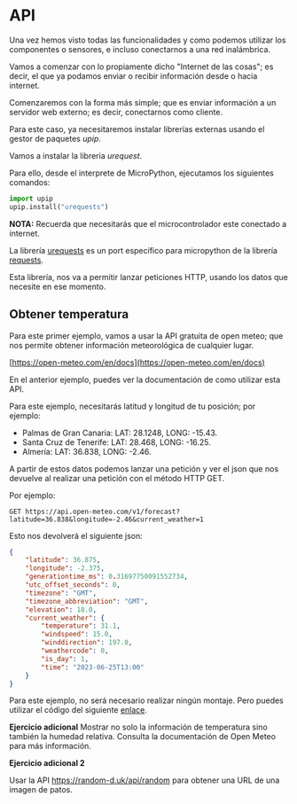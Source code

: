 # API

Una vez hemos visto todas las funcionalidades y como podemos utilizar los componentes o sensores, e incluso conectarnos a una red inalámbrica.

Vamos a comenzar con lo propiamente dicho "Internet de las cosas"; es decir, el que ya podamos enviar o recibir información desde o hacia internet.

Comenzaremos con la forma más simple; que es enviar información a un servidor web externo; es decir, conectarnos como cliente.

Para este caso, ya necesitaremos instalar librerías externas usando el gestor de paquetes _upip_.

Vamos a instalar la libreria _urequest_.

Para ello, desde el interprete de MicroPython, ejecutamos los siguientes comandos:

```python
import upip
upip.install("urequests")
```

**NOTA:** Recuerda que necesitarás que el microcontrolador este conectado a internet.

La librería [urequests](https://pypi.org/project/urequests/) es un port específico para micropython de la librería [requests](https://pypi.org/project/requests/).

Esta librería, nos va a permitir lanzar peticiones HTTP, usando los datos que necesite en ese momento.

## Obtener temperatura 

Para este primer ejemplo, vamos a usar la API gratuita de open meteo; que nos permite obtener información meteorológica de cualquier lugar.

[https://open-meteo.com/en/docs](https://open-meteo.com/en/docs)

En el anterior ejemplo, puedes ver la documentación de como utilizar esta API.

Para este ejemplo, necesitarás latitud y longitud de tu posición; por ejemplo:

* Palmas de Gran Canaria: LAT: 28.1248, LONG: -15.43.
* Santa Cruz de Tenerife: LAT: 28.468, LONG: -16.25.
* Almería: LAT: 36.838, LONG: -2.46.

A partir de estos datos podemos lanzar una petición y ver el json que nos devuelve al realizar una petición con el método HTTP GET.

Por ejemplo:

```
GET https://api.open-meteo.com/v1/forecast?latitude=36.838&longitude=-2.46&current_weather=1
```

Esto nos devolverá el siguiente json:

```json
{
    "latitude": 36.875,
    "longitude": -2.375,
    "generationtime_ms": 0.31697750091552734,
    "utc_offset_seconds": 0,
    "timezone": "GMT",
    "timezone_abbreviation": "GMT",
    "elevation": 18.0,
    "current_weather": {
        "temperature": 31.1,
        "windspeed": 15.0,
        "winddirection": 197.0,
        "weathercode": 0,
        "is_day": 1,
        "time": "2023-06-25T13:00"
    }
}
```

Para este ejemplo, no será necesario realizar ningún montaje. Pero puedes utilizar el código del siguiente [enlace](B05_API/main.py).

**Ejercicio adicional**
Mostrar no solo la información de temperatura sino también la humedad relativa. Consulta la documentación de Open Meteo para más información.

**Ejercicio adicional 2**

Usar la API https://random-d.uk/api/random para obtener una URL de una imagen de patos.

